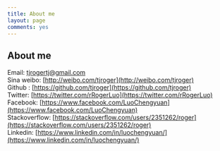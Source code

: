 ```yaml
---
title: About me
layout: page
comments: yes
---
```

  
## About me  

Email: [tjrogertj@gmail.com](mailto:tjrogertj@gmail.com)      
Sina weibo: [http://weibo.com/tjroger](http://weibo.com/tjroger)      
Github : [https://github.com/tjroger](https://github.com/tjroger)  
Twitter: [https://twitter.com/rRogerLuo](https://twitter.com/rRogerLuo)  
Facebook: [https://www.facebook.com/LuoChengyuan](https://www.facebook.com/LuoChengyuan)  
Stackoverflow: [https://stackoverflow.com/users/2351262/roger](https://stackoverflow.com/users/2351262/roger)  
Linkedin: [https://www.linkedin.com/in/luochengyuan/](https://www.linkedin.com/in/luochengyuan/)  

